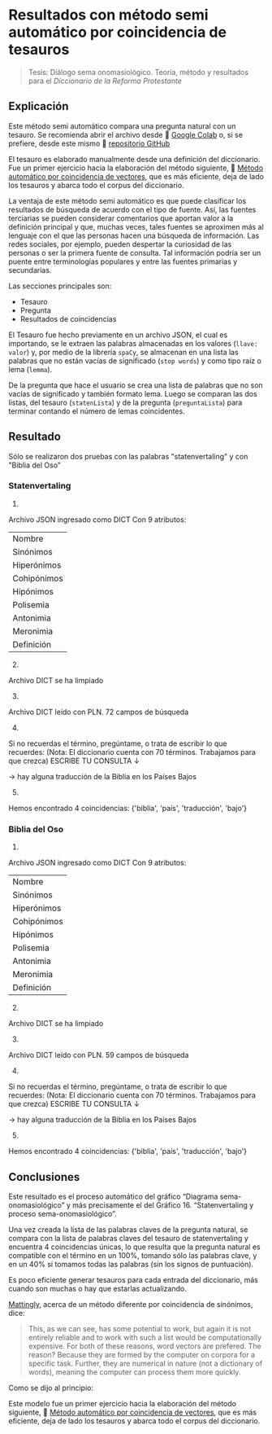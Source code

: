# Resultados con método semi automático por coincidencia de tesauros

> Tesis: Diálogo sema onomasiológico. Teoría, método y resultados para el *Diccionario de la Reforma Protestante*

## Explicación

Este método semi automático compara una pregunta natural con un tesauro. Se recomienda abrir el archivo desde :link: [Google Colab](https://colab.research.google.com/github/AlefoElfo/thesis_semiautomatic_thesaurus_matching_method/blob/main/assets/Tesis_M%C3%A9todo_semiautom%C3%A1tico_por_coincidencia_de_tesauros.ipynb) o, si se prefiere, desde este mismo :link: [repositorio GitHub](https://github.com/AlefoElfo/thesis_semiautomatic_thesaurus_matching_method/blob/main/assets/Tesis_M%C3%A9todo_semiautom%C3%A1tico_por_coincidencia_de_tesauros.ipynb)

El tesauro es elaborado manualmente desde una definición del diccionario. Fue un primer ejercicio hacia la elaboración del método siguiente, :link: [Método automático por coincidencia de vectores](https://github.com/AlefoElfo/thesis_automatic_vector_matching_method), que es más eficiente, deja de lado los tesauros y abarca todo el corpus del diccionario.

La ventaja de este método semi automático es que puede clasificar los resultados de búsqueda de acuerdo con el tipo de fuente. Así, las fuentes terciarias se pueden considerar comentarios que aportan valor a la definición principal y que, muchas veces, tales fuentes se aproximen más al lenguaje con el que las personas hacen una búsqueda de información. Las redes sociales, por ejemplo, pueden despertar la curiosidad de las personas o ser la primera fuente de consulta. Tal información podría ser un puente entre terminologías populares  y entre las fuentes primarias y secundarias.

Las secciones principales son:

- Tesauro
- Pregunta
- Resultados de coincidencias

El Tesauro fue hecho previamente en un archivo JSON, el cual es importando, se le extraen las palabras almacenadas en los valores (`llave: valor`) y, por medio de la librería `spaCy`, se almacenan en una lista las palabras que no están vacías de significado (`stop words`) y como tipo raíz o lema (`lemma`).

De la pregunta que hace el usuario se crea una lista de palabras que no son vacías de significado y también formato lema. Luego se comparan las dos listas, del tesauro (`statenLista`) y de la pregunta (`preguntaLista`) para terminar contando el número de lemas coincidentes.

## Resultado

Sólo se realizaron dos pruebas con las palabras "statenvertaling" y con "Biblia del Oso"

### Statenvertaling

1.

Archivo JSON ingresado como DICT
Con 9 atributos:

||
|---|
|Nombre|
|Sinónimos|
|Hiperónimos|
|Cohipónimos|
|Hipónimos|
|Polisemia|
|Antonimia|
|Meronimia|
|Definición|

2.

Archivo DICT se ha limpiado

3.

Archivo DICT leído con PLN. 72 campos de búsqueda

4.

Si no recuerdas el término, pregúntame, o trata de escribir lo que recuerdes:
(Nota: El diccionario cuenta con 70 términos. Trabajamos para que crezca)
ESCRIBE TU CONSULTA ↓

→ hay alguna traducción de la Biblia en los Países Bajos

5.

Hemos encontrado 4 coincidencias:
{'biblia', 'país', 'traducción', 'bajo'}

### Biblia del Oso

1.

Archivo JSON ingresado como DICT
Con 9 atributos:

||
|---|
|Nombre|
|Sinónimos|
|Hiperónimos|
|Cohipónimos|
|Hipónimos|
|Polisemia|
|Antonimia|
|Meronimia|
|Definición|

2.

Archivo DICT se ha limpiado

3.

Archivo DICT leído con PLN. 59 campos de búsqueda

4.

Si no recuerdas el término, pregúntame, o trata de escribir lo que recuerdes:
(Nota: El diccionario cuenta con 70 términos. Trabajamos para que crezca)
ESCRIBE TU CONSULTA ↓

→ hay alguna traducción de la Biblia en los Países Bajos

5.

Hemos encontrado 4 coincidencias:
{'biblia', 'país', 'traducción', 'bajo'}

## Conclusiones

Este resultado es el proceso automático del gráfico “Diagrama sema-onomasiológico” y más precisamente el del Gráfico 16. “Statenvertaling y proceso sema-onomasiológico”.

Una vez creada la lista de las palabras claves de la pregunta natural, se compara con la lista de palabras claves del tesauro de statenvertaling y encuentra 4 coincidencias únicas, lo que resulta que la pregunta natural es compatible con el término en un 100%, tomando sólo las palabras clave, y en un 40% si tomamos todas las palabras (sin los signos de puntuación).

Es poco eficiente generar tesauros para cada entrada del diccionario, más cuando son muchas o hay que estarlas actualizando.

[Mattingly](http://spacy.pythonhumanities.com/01_03_word_vectors.html), acerca de un método diferente por coincidencia de sinónimos, dice:
> This, as we can see, has some potential to work, but again it is not entirely reliable and to work with such a list would be computationally expensive. For both of these reasons, word vectors are prefered. The reason? Because they are formed by the computer on corpora for a specific task. Further, they are numerical in nature (not a dictionary of words), meaning the computer can process them more quickly.

Como se dijo al principio:

Este modelo fue un primer ejercicio hacia la elaboración del método siguiente, :link: [Método automático por coincidencia de vectores](https://github.com/AlefoElfo/thesis_automatic_vector_matching_method), que es más eficiente, deja de lado los tesauros y abarca todo el corpus del diccionario.
